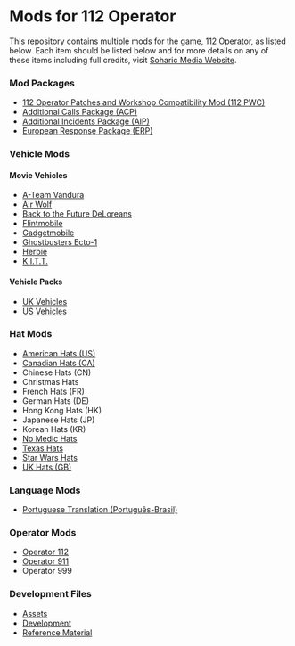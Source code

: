 <h1>Mods for 112 Operator</h1>
<p>This repository contains multiple mods for the game, 112 Operator, as listed below. Each item should be listed below and for more details on any of these items including full credits, visit <a href="https://soharicmedia.com" target="_blank">Soharic Media Website</a>.</p>
<h3>Mod Packages</h3>
<ul>
  <li><a href="https://github.com/SoharicMedia/112/tree/master/112%20PWC">112 Operator Patches and Workshop Compatibility Mod (112 PWC)</a></li>
  <li><a href="https://github.com/SoharicMedia/112/tree/master/ACP">Additional Calls Package (ACP)</a></li>
  <li><a href="https://github.com/SoharicMedia/112/tree/master/ACP">Additional Incidents Package (AIP)</a></li>
  <li><a href="https://github.com/SoharicMedia/112/tree/master/ERP">European Response Package (ERP)</a></li>
</ul>
<p></p>
<h3>Vehicle Mods</h3>
<h4>Movie Vehicles</h4>
  <ul>
    <li><a href="https://github.com/SoharicMedia/112/tree/master/A-Team%20Vandura">A-Team Vandura</a></li>
    <li><a href="https://github.com/SoharicMedia/112/tree/master/Air%20Wolf">Air Wolf</a></li>
    <li><a href="https://github.com/SoharicMedia/112/tree/master/Back%20to%20the%20Future">Back to the Future DeLoreans</a></li>
    <li><a href="https://github.com/SoharicMedia/112/tree/master/Flintmobile">Flintmobile</a></li>
    <li><a href="https://github.com/SoharicMedia/112/tree/master/Gadgetmobile">Gadgetmobile</a></li>
    <li><a href="https://github.com/SoharicMedia/112/tree/master/Ghostbusters%20Ecto-1">Ghostbusters Ecto-1</a></li>
    <li><a href="https://github.com/SoharicMedia/112/tree/master/Herbie">Herbie</a></li>
    <li><a href="https://github.com/SoharicMedia/112/tree/master/KITT">K.I.T.T.</a></li>
  </ul>
<h4>Vehicle Packs</h4>
  <ul>
    <li><a href="https://github.com/SoharicMedia/112/tree/master/UK%20Vehicles">UK Vehicles</a></li>
    <li><a href="https://github.com/SoharicMedia/112/tree/master/US%20Vehicles">US Vehicles</a></li>
  </ul>
<p></p>
<h3>Hat Mods</h3>
<ul>
  <li><a href="https://github.com/SoharicMedia/112/tree/master/US%20Hats">American Hats (US)</a></li>
  <li><a href="https://github.com/SoharicMedia/112/tree/master/CA%20Hats">Canadian Hats (CA)</a></li>
  <li>Chinese Hats (CN)</li>
  <li>Christmas Hats</li>
  <li>French Hats (FR)</li>
  <li>German Hats (DE)</li>
  <li>Hong Kong Hats (HK)</li>
  <li>Japanese Hats (JP)</li>
  <li>Korean Hats (KR)</li>
  <li><a href="https://github.com/SoharicMedia/112/tree/master/No%20Medic%20Hats">No Medic Hats</a></li>
  <li><a href="https://github.com/SoharicMedia/112/tree/master/Texas%20Hats">Texas Hats</a></li>
  <li><a href="https://github.com/SoharicMedia/112/tree/master/Star%20Wars%20Hats">Star Wars Hats</a></li>
  <li><a href="https://github.com/SoharicMedia/112/tree/master/UK%20Hats">UK Hats (GB)</a></li>
</ul>
<h3>Language Mods</h3>
<ul>
  <li><a href="https://github.com/SoharicMedia/112/tree/Portuguese/Portuguese%20Translation">Portuguese Translation (Português-Brasil)</a></li>
</ul>
<h3>Operator Mods</h3>
<ul>
  <li><a href="https://github.com/SoharicMedia/112/tree/master/Operator%20112">Operator 112</a></li>
  <li><a href="https://github.com/SoharicMedia/112/tree/master/Operator%20911">Operator 911</a></li>
  <li>Operator 999</li>
</ul>
<h3>Development Files</h3>
<ul>
  <li><a href="https://github.com/SoharicMedia/112/tree/master/Assets">Assets</a></li>
  <li><a href="https://github.com/SoharicMedia/112/tree/master/Development">Development</a></li>
  <li><a href="https://github.com/SoharicMedia/112/tree/master/Reference%20Material">Reference Material</a></li>
</ul>
